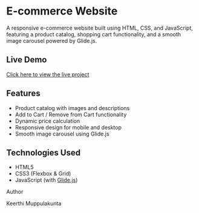 # E-commerce Website

A responsive e-commerce website built using  HTML, CSS, and JavaScript, featuring a product catalog, shopping cart functionality, and a smooth image carousel powered by Glide.js.

## Live Demo

[Click here to view the live project](https://commerce-project.netlify.app/)

## Features

- Product catalog with images and descriptions
- Add to Cart / Remove from Cart functionality
- Dynamic price calculation
- Responsive design for mobile and desktop
- Smooth image carousel using Glide.js

## Technologies Used

- HTML5
- CSS3 (Flexbox & Grid)
- JavaScript (with [Glide.js](https://glidejs.com/))

Author

Keerthi Muppulakunta
